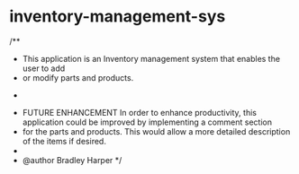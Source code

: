 # inventory-management-sys
/**
 * This application is an Inventory management system that enables the user to add
 * or modify parts and products.
 * <p>
 * FUTURE ENHANCEMENT In order to enhance productivity, this application could be improved by implementing a comment section
 * for the parts and products.  This would allow a more detailed description of the items if desired.
 *
 * @author Bradley Harper
 */
